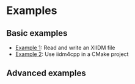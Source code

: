 # Examples

## Basic examples
- [Example 1](example1/README.md): Read and write an XIIDM file
- [Example 2](example2/README.md): Use iidm4cpp in a CMake project

## Advanced examples
